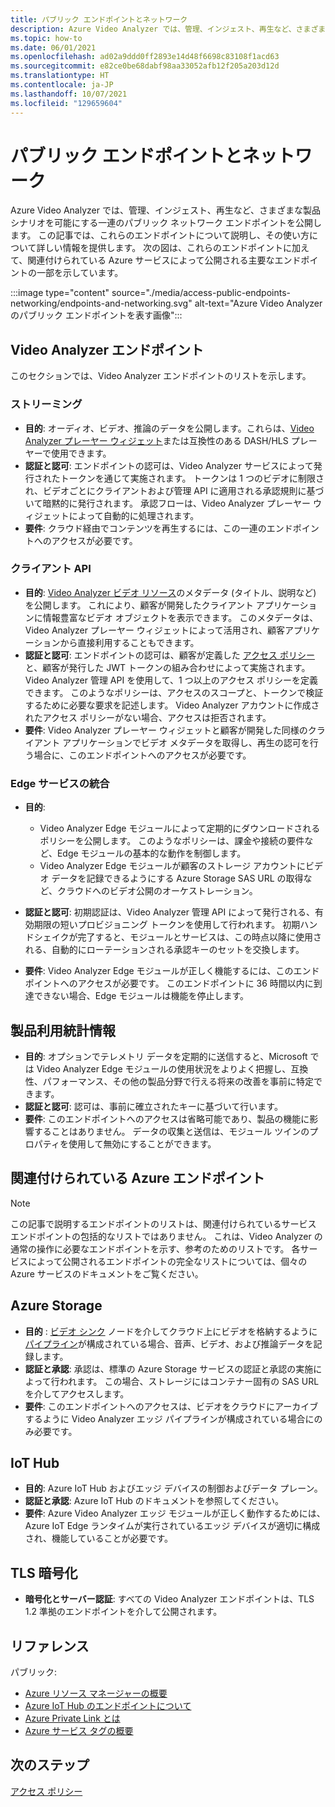 ```yaml
---
title: パブリック エンドポイントとネットワーク
description: Azure Video Analyzer では、管理、インジェスト、再生など、さまざまな製品シナリオを可能にする一連のパブリック ネットワーク エンドポイントを公開します。 この記事では、パブリック エンドポイントとネットワークにアクセスする方法について説明します。
ms.topic: how-to
ms.date: 06/01/2021
ms.openlocfilehash: ad02a9ddd0ff2893e14d48f6698c83108f1acd63
ms.sourcegitcommit: e82ce0be68dabf98aa33052afb12f205a203d12d
ms.translationtype: HT
ms.contentlocale: ja-JP
ms.lasthandoff: 10/07/2021
ms.locfileid: "129659604"
---
```

# <a name="public-endpoints-and-networking"></a>パブリック エンドポイントとネットワーク

Azure Video Analyzer では、管理、インジェスト、再生など、さまざまな製品シナリオを可能にする一連のパブリック ネットワーク エンドポイントを公開します。 この記事では、これらのエンドポイントについて説明し、その使い方について詳しい情報を提供します。 次の図は、これらのエンドポイントに加えて、関連付けられている Azure サービスによって公開される主要なエンドポイントの一部を示しています。

:::image type="content" source="./media/access-public-endpoints-networking/endpoints-and-networking.svg" alt-text="Azure Video Analyzer のパブリック エンドポイントを表す画像":::

## <a name="video-analyzer-endpoints"></a>Video Analyzer エンドポイント 

このセクションでは、Video Analyzer エンドポイントのリストを示します。

### <a name="streaming"></a>ストリーミング

* **目的**: オーディオ、ビデオ、推論のデータを公開します。これらは、[Video Analyzer プレーヤー ウィジェット](player-widget.md)または互換性のある DASH/HLS プレーヤーで使用できます。
* **認証と認可**: エンドポイントの認可は、Video Analyzer サービスによって発行されたトークンを通じて実施されます。 トークンは 1 つのビデオに制限され、ビデオごとにクライアントおよび管理 API に適用される承認規則に基づいて暗黙的に発行されます。 承認フローは、Video Analyzer プレーヤー ウィジェットによって自動的に処理されます。
* **要件**: クラウド経由でコンテンツを再生するには、この一連のエンドポイントへのアクセスが必要です。

### <a name="client-apis"></a>クライアント API

* **目的**: [Video Analyzer ビデオ リソース](terminology.md#video)のメタデータ (タイトル、説明など) を公開します。 これにより、顧客が開発したクライアント アプリケーションに情報豊富なビデオ オブジェクトを表示できます。 このメタデータは、Video Analyzer プレーヤー ウィジェットによって活用され、顧客アプリケーションから直接利用することもできます。
* **認証と認可**: エンドポイントの認可は、顧客が定義した [アクセス ポリシー](access-policies.md)と、顧客が発行した JWT トークンの組み合わせによって実施されます。 Video Analyzer 管理 API を使用して、1 つ以上のアクセス ポリシーを定義できます。 このようなポリシーは、アクセスのスコープと、トークンで検証するために必要な要求を記述します。 Video Analyzer アカウントに作成されたアクセス ポリシーがない場合、アクセスは拒否されます。
* **要件**: Video Analyzer プレーヤー ウィジェットと顧客が開発した同様のクライアント アプリケーションでビデオ メタデータを取得し、再生の認可を行う場合に、このエンドポイントへのアクセスが必要です。

### <a name="edge-service-integration"></a>Edge サービスの統合

* **目的**: 

    * Video Analyzer Edge モジュールによって定期的にダウンロードされるポリシーを公開します。 このようなポリシーは、課金や接続の要件など、Edge モジュールの基本的な動作を制御します。
    * Video Analyzer Edge モジュールが顧客のストレージ アカウントにビデオ データを記録できるようにする Azure Storage SAS URL の取得など、クラウドへのビデオ公開のオーケストレーション。
* **認証と認可**: 初期認証は、Video Analyzer 管理 API によって発行される、有効期限の短いプロビジョニング トークンを使用して行われます。 初期ハンドシェイクが完了すると、モジュールとサービスは、この時点以降に使用される、自動的にローテーションされる承認キーのセットを交換します。
* **要件**: Video Analyzer Edge モジュールが正しく機能するには、このエンドポイントへのアクセスが必要です。 このエンドポイントに 36 時間以内に到達できない場合、Edge モジュールは機能を停止します。

## <a name="telemetry"></a>製品利用統計情報

* **目的**: オプションでテレメトリ データを定期的に送信すると、Microsoft では Video Analyzer Edge モジュールの使用状況をよりよく把握し、互換性、パフォーマンス、その他の製品分野で行える将来の改善を事前に特定できます。
* **認証と認可**: 認可は、事前に確立されたキーに基づいて行います。
* **要件**: このエンドポイントへのアクセスは省略可能であり、製品の機能に影響することはありません。 データの収集と送信は、モジュール ツインのプロパティを使用して無効にすることができます。

## <a name="associated-azure-endpoints"></a>関連付けられている Azure エンドポイント 

> [!NOTE]
> この記事で説明するエンドポイントのリストは、関連付けられているサービス エンドポイントの包括的なリストではありません。 これは、Video Analyzer の通常の操作に必要なエンドポイントを示す、参考のためのリストです。 各サービスによって公開されるエンドポイントの完全なリストについては、個々の Azure サービスのドキュメントをご覧ください。

## <a name="azure-storage"></a>Azure Storage

* **目的** : [ビデオ シンク](pipeline.md#video-sink) ノードを介してクラウド上にビデオを格納するように[パイプライン](pipeline.md)が構成されている場合、音声、ビデオ、および推論データを記録します。
* **認証と承認**: 承認は、標準の Azure Storage サービスの認証と承認の実施によって行われます。 この場合、ストレージにはコンテナー固有の SAS URL を介してアクセスします。
* **要件**: このエンドポイントへのアクセスは、ビデオをクラウドにアーカイブするように Video Analyzer エッジ パイプラインが構成されている場合にのみ必要です。

## <a name="iot-hub"></a>IoT Hub

* **目的**: Azure IoT Hub およびエッジ デバイスの制御およびデータ プレーン。
* **認証と承認**: Azure IoT Hub のドキュメントを参照してください。
* **要件**: Azure Video Analyzer エッジ モジュールが正しく動作するためには、Azure IoT Edge ランタイムが実行されているエッジ デバイスが適切に構成され、機能していることが必要です。

##  <a name="tls-encryption"></a>TLS 暗号化 

* **暗号化とサーバー認証**: すべての Video Analyzer エンドポイントは、TLS 1.2 準拠のエンドポイントを介して公開されます。

##  <a name="references"></a>リファレンス 

パブリック:

* [Azure リソース マネージャーの概要](../../azure-resource-manager/management/overview.md)
* [Azure IoT Hub のエンドポイントについて](../../iot-hub/iot-hub-devguide-endpoints.md)
* [Azure Private Link とは](../../private-link/private-link-overview.md)
* [Azure サービス タグの概要](../../virtual-network/service-tags-overview.md)

## <a name="next-steps"></a>次のステップ

[アクセス ポリシー](access-policies.md) 
